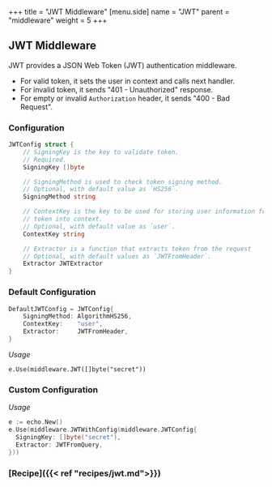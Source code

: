 +++
title = "JWT Middleware"
[menu.side]
  name = "JWT"
  parent = "middleware"
  weight = 5
+++

## JWT Middleware

JWT provides a JSON Web Token (JWT) authentication middleware.

- For valid token, it sets the user in context and calls next handler.
- For invalid token, it sends "401 - Unauthorized" response.
- For empty or invalid `Authorization` header, it sends "400 - Bad Request".

### Configuration

```go
JWTConfig struct {
	// SigningKey is the key to validate token.
	// Required.
	SigningKey []byte

	// SigningMethod is used to check token signing method.
	// Optional, with default value as `HS256`.
	SigningMethod string

	// ContextKey is the key to be used for storing user information from the
	// token into context.
	// Optional, with default value as `user`.
	ContextKey string

	// Extractor is a function that extracts token from the request
	// Optional, with default values as `JWTFromHeader`.
	Extractor JWTExtractor
}
```

### Default Configuration

```go
DefaultJWTConfig = JWTConfig{
	SigningMethod: AlgorithmHS256,
	ContextKey:    "user",
	Extractor:     JWTFromHeader,
}
```

*Usage*

`e.Use(middleware.JWT([]byte("secret"))`

### Custom Configuration

*Usage*

```go
e := echo.New()
e.Use(middleware.JWTWithConfig(middleware.JWTConfig{
  SigningKey: []byte("secret"),
  Extractor: JWTFromQuery,
}))
```

### [Recipe]({{< ref "recipes/jwt.md">}})
